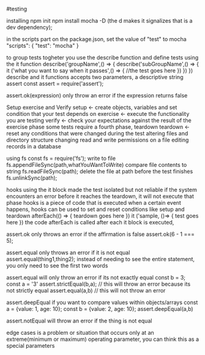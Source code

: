 #testing 

installing
     npm init
     npm install mocha -D (the d makes it signalizes that is a dev dependency);

in the scripts part on the package.json, set the value of "test" to mocha
     "scripts": {
          "test": "mocha"
     }

to group tests togheter you use the describe function and define tests using the it function
     describe('groupName',() => {
          describe('subGroupName',() => {
               it ('what you want to say when it passes',() => {
                    //the test goes here
               })
          })
     })
describe and it functions accepts two parameters, a descriptive string
assert
     const assert = require('assert');

assert.ok(expression) only throw an error if the expression returns false

Setup exercise and Verify
     setup <- create objects, variables and set condition that your test depends on
     exercise <- execute the functionality you are testing
     verify <- check your expectations against the result of the exercise phase
some tests require a fourth phase, teardown
     teardown <- reset any conditions that were changed during the test
          altering files and directory structure
          changing read and write permissions on a file
          editing records in a database

using fs 
     const fs = require('fs');
     write to file
          fs.appendFileSync(path,whatYouWantToWrite)
     compare file contents to string
          fs.readFileSync(path);
     delete the file at path before the test finishes
          fs.unlinkSync(path);

hooks
     using the it block made the test isolated but not reliable
     if the system encounters an error before it reaches the teardown, it will not execute that phase
     hooks is a piece of code that is executed when a certain event happens, hooks can be used to set and reset conditions like setup and teardown
          afterEach(() => {
               teardown goes here
          })
          it ('sample, ()=> {
               test goes here
          })
          the code afterEach is called after each it block is executed,

assert.ok 
     only throws an error if the affirmation is false
          assert.ok(6 - 1 === 5);
     
assert.equal
     only throws an error if it is not equal
          assert.equal(thing1,thing2);
     instead of needing to see the entire statement, you only need to see the first two words

assert.equal
     will only throw an error if its not exactly equal 
          const b = 3;
          const a = '3'
          assert.strictEqual(b,a); // this will throw an error because its not strictly equal
          assert.equal(a,b) // this will not throw an error

assert.deepEqual 
     if you want to compare values within objects/arrays
          const a = {value: 1, age: 10};
          const b = {value: 2, age: 10};
          assert.deepEqual(a,b)     
     
assert.notEqual
     will throw an error if the thing is not equal


edge cases 
     is a problem or situation that occurs only at an extreme(minimum or maximum) operating parameter, you can think this as a special parameters
